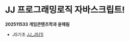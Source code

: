 # JJ 프로그래밍로직 자바스크립트!
**202511533 게임콘텐츠학과 윤채림**
* JS기초
[JJ_JS(1)](https://github.com/yooneunseon/JJ_JavaScript/blob/main/JJ_JS(1).js)
